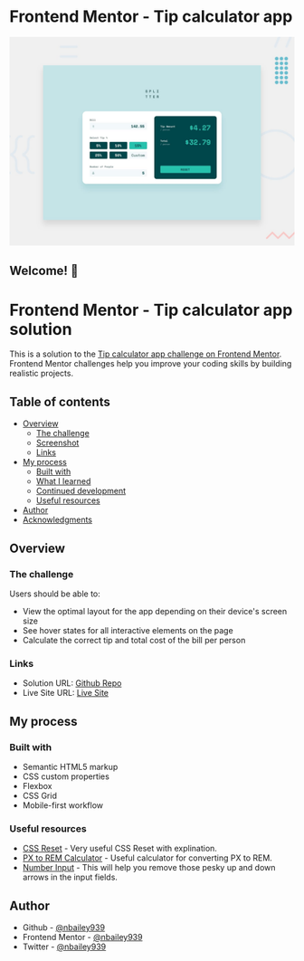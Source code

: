 # Frontend Mentor - Tip calculator app

![Design preview for the Tip calculator app coding challenge](./design/desktop-preview.jpg)

## Welcome! 👋

# Frontend Mentor - Tip calculator app solution

This is a solution to the [Tip calculator app challenge on Frontend Mentor](https://www.frontendmentor.io/challenges/tip-calculator-app-ugJNGbJUX). Frontend Mentor challenges help you improve your coding skills by building realistic projects.

## Table of contents

- [Overview](#overview)
  - [The challenge](#the-challenge)
  - [Screenshot](#screenshot)
  - [Links](#links)
- [My process](#my-process)
  - [Built with](#built-with)
  - [What I learned](#what-i-learned)
  - [Continued development](#continued-development)
  - [Useful resources](#useful-resources)
- [Author](#author)
- [Acknowledgments](#acknowledgments)

## Overview

### The challenge

Users should be able to:

- View the optimal layout for the app depending on their device's screen size
- See hover states for all interactive elements on the page
- Calculate the correct tip and total cost of the bill per person

### Links

- Solution URL: [Github Repo](https://github.com/nbailey939/tip-calculator)
- Live Site URL: [Live Site](https://nbailey939.github.io/tip-calculator/)

## My process

### Built with

- Semantic HTML5 markup
- CSS custom properties
- Flexbox
- CSS Grid
- Mobile-first workflow

### Useful resources

- [CSS Reset](https://piccalil.li/blog/a-modern-css-reset/) - Very useful CSS Reset with explination.
- [PX to REM Calculator](https://nekocalc.com/px-to-rem-converter) - Useful calculator for converting PX to REM.
- [Number Input](https://www.codexworld.com/how-to/remove-arrows-spinner-from-number-input-css/) - This will help you remove
  those pesky up and down arrows in the input fields.

## Author

- Github - [@nbailey939](https://github.com/nbailey939)
- Frontend Mentor - [@nbailey939](https://www.frontendmentor.io/profile/nbailey939)
- Twitter - [@nbailey939](https://twitter.com/nbailey939)

